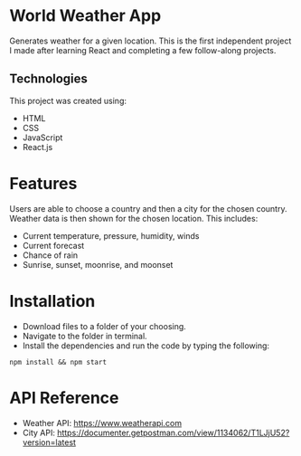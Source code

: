 # World Weather App
Generates weather for a given location. This is the first independent project I made after learning React and completing a few follow-along projects. 

## Technologies
This project was created using:
- HTML
- CSS
- JavaScript
- React.js

# Features
Users are able to choose a country and then a city for the chosen country. Weather data is then shown for the chosen location. This includes:
- Current temperature, pressure, humidity, winds
- Current forecast
- Chance of rain
- Sunrise, sunset, moonrise, and moonset

# Installation
- Download files to a folder of your choosing.
- Navigate to the folder in terminal. 
- Install the dependencies and run the code by typing the following:

```
npm install && npm start
```


# API Reference
- Weather API: https://www.weatherapi.com
- City API: https://documenter.getpostman.com/view/1134062/T1LJjU52?version=latest
